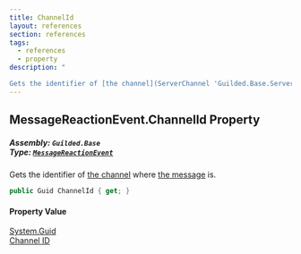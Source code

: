 ```yaml
---
title: ChannelId
layout: references
section: references
tags:
  - references
  - property
description: "

Gets the identifier of [the channel](ServerChannel 'Guilded.Base.Servers.ServerChannel') where [the message](Message 'Guilded.Base.Content.Message') is."
---
```


## MessageReactionEvent.ChannelId Property
##### **Assembly:** `Guilded.Base`<br/>**Type:** [`MessageReactionEvent`](MessageReactionEvent 'Guilded.Base.Events.MessageReactionEvent')

Gets the identifier of [the channel](ServerChannel 'Guilded.Base.Servers.ServerChannel') where [the message](Message 'Guilded.Base.Content.Message') is.

```csharp
public Guid ChannelId { get; }
```

#### Property Value
[System.Guid](https://docs.microsoft.com/en-us/dotnet/api/System.Guid 'System.Guid')  
[Channel ID](ServerChannel.Id 'Guilded.Base.Servers.ServerChannel.Id')